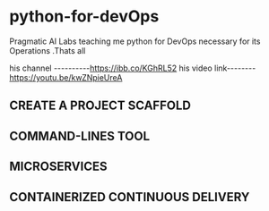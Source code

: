 # python-for-devOps
Pragmatic AI Labs teaching me python for DevOps necessary for its Operations .Thats all   

his channel ----------https://ibb.co/KGhRL52
his video link--------https://youtu.be/kwZNpieUreA


## CREATE A PROJECT SCAFFOLD

## COMMAND-LINES TOOL

## MICROSERVICES

## CONTAINERIZED CONTINUOUS DELIVERY
